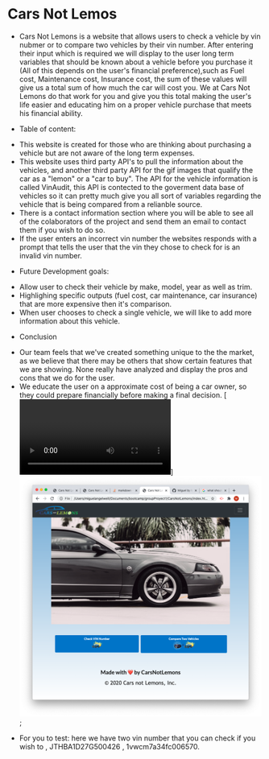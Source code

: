 # Cars Not Lemos
* Cars Not Lemons is a website that allows users to check a vehicle by vin nubmer or to compare two vehicles by their vin number. After entering their input which is required we will display to the user long term variables that should be known about a vehicle before you purchase it (All of this depends on the user's financial preference),such as Fuel cost, Maintenance cost, Insurance cost, the sum of these values will give us a total sum of how much the car will cost you. We at Cars Not Lemons do that work for you and give you this total making the user's life easier and educating him on a proper vehicle purchase that meets his financial ability.


* Table of content:
- This website is created for those who are thinking about purchasing a vehicle but are not aware of the long term expenses.
- This website uses third party API's to pull the information about the vehicles, and another third party API for the gif images that qualify the car as a "lemon" or a "car to buy". The API for the vehicle information is called VinAudit, this API is contected to the goverment data base of vehicles so it can pretty much give you all sort of variables regarding the vehicle that is being compared from a relianble source.
- There is a contact information section where you will be able to see all of the colaborators of the project and send them an email to contact them if you wish to do so.
- If the user enters an incorrect vin number the websites responds with a prompt that tells the user that the vin they chose to check for is an invalid vin number.

* Future Development goals:
- Allow user to check their vehicle by make, model, year as well as trim.
- Highlighing specific outputs (fuel cost, car maintenance, car insurance) that are more expensive then it's comparison.
- When user chooses to check a single vehicle, we will like to add more information about this vehicle.

* Conclusion
- Our team feels that we've created something unique to the the market, as we believe that there may be others that show certain features that we are showing. None really have analyzed and display the pros and cons that we do for the user.
- We educate the user on a approximate cost of being a car owner, so they could prepare financially before making a final decision.
[![Watch the video](./assets/images/carsNotLemonsComputer.mp4)]
![alt text](./assets/images/FrontHtmlOfTheProject.jpg);
* For you to test: here we have two vin number that you can check if you wish to , JTHBA1D27G500426 , 1vwcm7a34fc006570.
